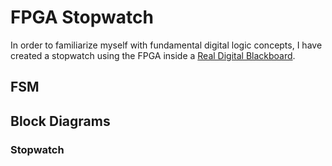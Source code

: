 # FPGA Stopwatch

In order to familiarize myself with fundamental digital logic concepts, I have created a stopwatch using the FPGA inside a [Real Digital Blackboard](https://www.realdigital.org/hardware/blackboard).

## FSM

## Block Diagrams

### Stopwatch
